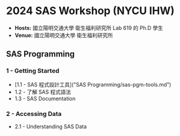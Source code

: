 # 2024 SAS Workshop (NYCU IHW)

- **Hosts:** 國立陽明交通大學 衛生福利研究所 Lab 619 的 Ph.D 學生
- **Venue:** 國立陽明交通大學 衛生福利研究所

## SAS Programming
### 1 - Getting Started
- [1.1 - SAS 程式設計工具]("SAS Programming/sas-pgm-tools.md")
- 1.2 - 了解 SAS 程式語法
- 1.3 - SAS Documentation

### 2 - Accessing Data
- 2.1 - Understanding SAS Data